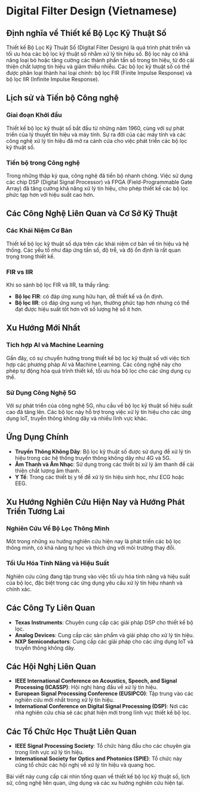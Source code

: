 # Digital Filter Design (Vietnamese)

## Định nghĩa về Thiết kế Bộ Lọc Kỹ Thuật Số

Thiết kế Bộ Lọc Kỹ Thuật Số (Digital Filter Design) là quá trình phát triển và tối ưu hóa các bộ lọc kỹ thuật số nhằm xử lý tín hiệu số. Bộ lọc này có khả năng loại bỏ hoặc tăng cường các thành phần tần số trong tín hiệu, từ đó cải thiện chất lượng tín hiệu và giảm thiểu nhiễu. Các bộ lọc kỹ thuật số có thể được phân loại thành hai loại chính: bộ lọc FIR (Finite Impulse Response) và bộ lọc IIR (Infinite Impulse Response).

## Lịch sử và Tiến bộ Công nghệ

### Giai đoạn Khởi đầu

Thiết kế bộ lọc kỹ thuật số bắt đầu từ những năm 1960, cùng với sự phát triển của lý thuyết tín hiệu và máy tính. Sự ra đời của các máy tính và các công nghệ xử lý tín hiệu đã mở ra cánh cửa cho việc phát triển các bộ lọc kỹ thuật số.

### Tiến bộ trong Công nghệ

Trong những thập kỷ qua, công nghệ đã tiến bộ nhanh chóng. Việc sử dụng các chip DSP (Digital Signal Processor) và FPGA (Field-Programmable Gate Array) đã tăng cường khả năng xử lý tín hiệu, cho phép thiết kế các bộ lọc phức tạp hơn với hiệu suất cao hơn.

## Các Công Nghệ Liên Quan và Cơ Sở Kỹ Thuật

### Các Khái Niệm Cơ Bản

Thiết kế bộ lọc kỹ thuật số dựa trên các khái niệm cơ bản về tín hiệu và hệ thống. Các yếu tố như đáp ứng tần số, độ trễ, và độ ổn định là rất quan trọng trong thiết kế.

### FIR vs IIR

Khi so sánh bộ lọc FIR và IIR, ta thấy rằng:

- **Bộ lọc FIR**: có đáp ứng xung hữu hạn, dễ thiết kế và ổn định.
- **Bộ lọc IIR**: có đáp ứng xung vô hạn, thường phức tạp hơn nhưng có thể đạt được hiệu suất tốt hơn với số lượng hệ số ít hơn.

## Xu Hướng Mới Nhất

### Tích hợp AI và Machine Learning

Gần đây, có sự chuyển hướng trong thiết kế bộ lọc kỹ thuật số với việc tích hợp các phương pháp AI và Machine Learning. Các công nghệ này cho phép tự động hóa quá trình thiết kế, tối ưu hóa bộ lọc cho các ứng dụng cụ thể.

### Sử Dụng Công Nghệ 5G

Với sự phát triển của công nghệ 5G, nhu cầu về bộ lọc kỹ thuật số hiệu suất cao đã tăng lên. Các bộ lọc này hỗ trợ trong việc xử lý tín hiệu cho các ứng dụng IoT, truyền thông không dây và nhiều lĩnh vực khác.

## Ứng Dụng Chính

- **Truyền Thông Không Dây**: Bộ lọc kỹ thuật số được sử dụng để xử lý tín hiệu trong các hệ thống truyền thông không dây như 4G và 5G.
- **Âm Thanh và Âm Nhạc**: Sử dụng trong các thiết bị xử lý âm thanh để cải thiện chất lượng âm thanh.
- **Y Tế**: Trong các thiết bị y tế để xử lý tín hiệu sinh học, như ECG hoặc EEG.

## Xu Hướng Nghiên Cứu Hiện Nay và Hướng Phát Triển Tương Lai

### Nghiên Cứu Về Bộ Lọc Thông Minh

Một trong những xu hướng nghiên cứu hiện nay là phát triển các bộ lọc thông minh, có khả năng tự học và thích ứng với môi trường thay đổi.

### Tối Ưu Hóa Tính Năng và Hiệu Suất

Nghiên cứu cũng đang tập trung vào việc tối ưu hóa tính năng và hiệu suất của bộ lọc, đặc biệt trong các ứng dụng yêu cầu xử lý tín hiệu nhanh và chính xác.

## Các Công Ty Liên Quan

- **Texas Instruments**: Chuyên cung cấp các giải pháp DSP cho thiết kế bộ lọc.
- **Analog Devices**: Cung cấp các sản phẩm và giải pháp cho xử lý tín hiệu.
- **NXP Semiconductors**: Cung cấp các giải pháp cho các ứng dụng IoT và truyền thông không dây.

## Các Hội Nghị Liên Quan

- **IEEE International Conference on Acoustics, Speech, and Signal Processing (ICASSP)**: Hội nghị hàng đầu về xử lý tín hiệu.
- **European Signal Processing Conference (EUSIPCO)**: Tập trung vào các nghiên cứu mới nhất trong xử lý tín hiệu.
- **International Conference on Digital Signal Processing (DSP)**: Nơi các nhà nghiên cứu chia sẻ các phát hiện mới trong lĩnh vực thiết kế bộ lọc.

## Các Tổ Chức Học Thuật Liên Quan

- **IEEE Signal Processing Society**: Tổ chức hàng đầu cho các chuyên gia trong lĩnh vực xử lý tín hiệu.
- **International Society for Optics and Photonics (SPIE)**: Tổ chức này cũng tổ chức các hội nghị về xử lý tín hiệu và quang học.

Bài viết này cung cấp cái nhìn tổng quan về thiết kế bộ lọc kỹ thuật số, lịch sử, công nghệ liên quan, ứng dụng và các xu hướng nghiên cứu hiện tại.